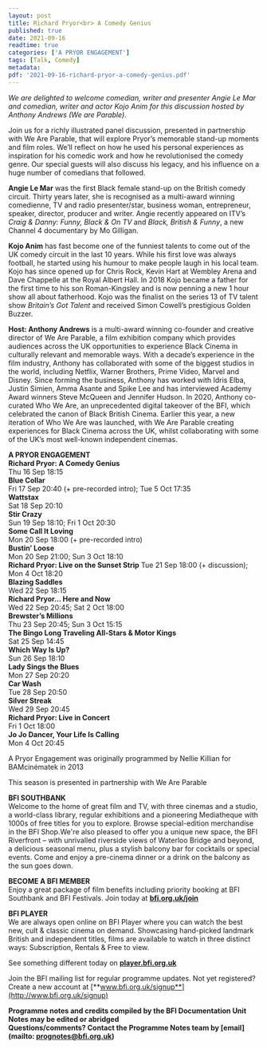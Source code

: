 ```yaml
---
layout: post
title: Richard Pryor<br> A Comedy Genius
published: true
date: 2021-09-16
readtime: true
categories: ['A PRYOR ENGAGEMENT']
tags: [Talk, Comedy]
metadata: 
pdf: '2021-09-16-richard-pryor-a-comedy-genius.pdf'
---
```

_We are delighted to welcome comedian, writer and presenter Angie Le Mar and comedian, writer and actor Kojo Anim for this discussion hosted by Anthony Andrews (We are Parable)._

Join us for a richly illustrated panel discussion, presented in partnership with We Are Parable, that will explore Pryor’s memorable stand-up moments and film roles. We’ll reflect on how he used his personal experiences as inspiration for his comedic work and how he revolutionised the comedy genre. Our special guests will also discuss his legacy, and his influence on a huge number of comedians that followed.

**Angie Le Mar** was the first Black female stand-up on the British comedy circuit. Thirty years later, she is recognised as a multi-award winning comedienne, TV and radio presenter/star, business woman, entrepreneur, speaker, director, producer and writer. Angie recently appeared on ITV’s _Craig & Danny: Funny, Black & On TV_ and _Black, British & Funny_, a new Channel 4 documentary by Mo Gilligan.

**Kojo Anim** has fast become one of the funniest talents to come out of the UK comedy circuit in the last 10 years. While his first love was always football, he started using his humour to make people laugh in his local team. Kojo has since opened up for Chris Rock, Kevin Hart at Wembley Arena and Dave Chappelle at the Royal Albert Hall. In 2018 Kojo became a father for the first time to his son Roman-Kingsley and is now penning a new 1 hour show all about fatherhood. Kojo was the finalist on the series 13 of TV talent show _Britain’s Got Talent_ and received Simon Cowell’s prestigious Golden Buzzer.

**Host: Anthony Andrews** is a multi-award winning co-founder and creative director of We Are Parable, a film exhibition company which provides audiences across the UK opportunities to experience Black Cinema in culturally relevant and memorable ways. With a decade’s experience in the film industry, Anthony has collaborated with some of the biggest studios in the world, including Netflix, Warner Brothers, Prime Video, Marvel and Disney. Since forming the business, Anthony has worked with Idris Elba, Justin Simien, Amma Asante and Spike Lee and has interviewed Academy Award winners Steve McQueen and Jennifer Hudson. In 2020, Anthony co-curated Who We Are, an unprecedented digital takeover of the BFI, which celebrated the canon of Black British Cinema. Earlier this year, a new iteration of Who We Are was launched, with We Are Parable creating experiences for Black Cinema across the UK, whilst collaborating with some of the UK’s most well-known independent cinemas.<br>

**A PRYOR ENGAGEMENT**<br>
**Richard Pryor: A Comedy Genius**<br>
Thu 16 Sep 18:15<br>
**Blue Collar**<br>
Fri 17 Sep 20:40 (+ pre-recorded intro);  Tue 5 Oct 17:35<br>
**Wattstax**<br>
Sat 18 Sep 20:10<br>
**Stir Crazy**<br>
Sun 19 Sep 18:10; Fri 1 Oct 20:30<br>
**Some Call It Loving**<br>
Mon 20 Sep 18:00 (+ pre-recorded intro)<br>
**Bustin’ Loose**<br>
Mon 20 Sep 21:00; Sun 3 Oct 18:10<br>
**Richard Pryor: Live on the Sunset Strip**
Tue 21 Sep 18:00 (+ discussion); Mon 4 Oct 18:20<br>
**Blazing Saddles**<br>
Wed 22 Sep 18:15<br>
**Richard Pryor... Here and Now**<br>
Wed 22 Sep 20:45; Sat 2 Oct 18:00<br>
**Brewster’s Millions**<br>
Thu 23 Sep 20:45; Sun 3 Oct 15:15<br>
**The Bingo Long Traveling All-Stars  & Motor Kings**<br>
Sat 25 Sep 14:45<br>
**Which Way Is Up?**<br>
Sun 26 Sep 18:10<br>
**Lady Sings the Blues**<br>
Mon 27 Sep 20:20<br>
**Car Wash**<br>
Tue 28 Sep 20:50<br>
**Silver Streak**<br>
Wed 29 Sep 20:45<br>
**Richard Pryor: Live in Concert**<br>
Fri 1 Oct 18:00<br>
**Jo Jo Dancer, Your Life Is Calling**<br>
Mon 4 Oct 20:45<br>

A Pryor Engagement was originally programmed by Nellie Killian for BAMcinématek in 2013<br>

This season is presented in partnership with  We Are Parable<br>


**BFI SOUTHBANK**  
Welcome to the home of great film and TV, with three cinemas and a studio, a world-class library, regular exhibitions and a pioneering Mediatheque with 1000s of free titles for you to explore. Browse special-edition merchandise in the BFI Shop.We&#39;re also pleased to offer you a unique new space, the BFI Riverfront – with unrivalled riverside views of Waterloo Bridge and beyond, a delicious seasonal menu, plus a stylish balcony bar for cocktails or special events. Come and enjoy a pre-cinema dinner or a drink on the balcony as the sun goes down.  

**BECOME A BFI MEMBER**  
Enjoy a great package of film benefits including priority booking at BFI Southbank and BFI Festivals. Join today at [**bfi.org.uk/join**](http://www.bfi.org.uk/join)  

**BFI PLAYER**  
 We are always open online on BFI Player where you can watch the best new, cult &amp; classic cinema on demand. Showcasing hand-picked landmark British and independent titles, films are available to watch in three distinct ways: Subscription, Rentals &amp; Free to view.  

See something different today on [**player.bfi.org.uk**](https://player.bfi.org.uk)  

Join the BFI mailing list for regular programme updates. Not yet registered? Create a new account at [**www.bfi.org.uk/signup**](http://www.bfi.org.uk/signup)

**Programme notes and credits compiled by the BFI Documentation Unit  
Notes may be edited or abridged  
Questions/comments? Contact the Programme Notes team by [email](mailto: prognotes@bfi.org.uk)**
